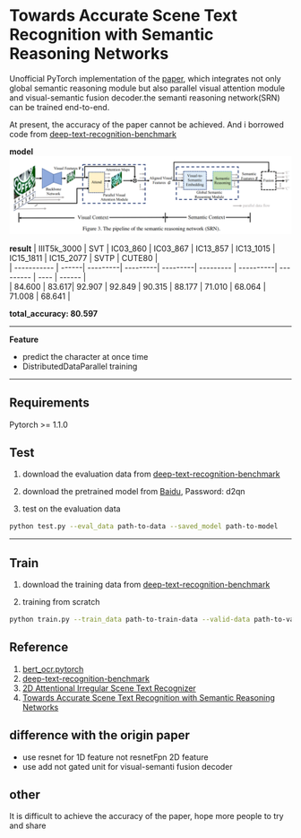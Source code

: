 # Towards Accurate Scene Text Recognition with Semantic Reasoning Networks

Unofficial PyTorch implementation of the [paper](https://arxiv.org/abs/2003.12294), which integrates not only global semantic reasoning module but also parallel visual attention module and visual-semantic fusion decoder.the semanti reasoning network(SRN) can be trained end-to-end.

At present, the accuracy of the paper cannot be achieved. And i borrowed code from [deep-text-recognition-benchmark](https://github.com/clovaai/deep-text-recognition-benchmark)

**model**
<img src='./demo_image/SRN.png'> 

**result**
| IIIT5k_3000 | SVT   | IC03_860 | IC03_867 | IC13_857 | IC13_1015 | IC15_1811 | IC15_2077 | SVTP  | CUTE80 |  
| ----------- | ------| ---------| ---------| ---------| --------- | ----------| --------- | ----  | ------ |  
| 84.600      | 83.617| 92.907   | 92.849   | 90.315   | 88.177    | 71.010    | 68.064    | 71.008 | 68.641  |

**total_accuracy: 80.597**

---

**Feature**
- predict the character at once time
- DistributedDataParallel training




---
## Requirements
Pytorch >= 1.1.0


## Test
1. download the evaluation data from [deep-text-recognition-benchmark](https://github.com/clovaai/deep-text-recognition-benchmark)

2. download the pretrained model from [Baidu](https://pan.baidu.com/s/1E5xeajIl_fvtrGWyrE9CeA), Password: d2qn 

3. test on the evaluation data
```bash
python test.py --eval_data path-to-data --saved_model path-to-model
```

---

## Train
1. download the training data from [deep-text-recognition-benchmark](https://github.com/clovaai/deep-text-recognition-benchmark)

2. training from scratch
```bash
python train.py --train_data path-to-train-data --valid-data path-to-valid-data
```

## Reference
1. [bert_ocr.pytorch](https://github.com/chenjun2hao/Bert_OCR.pytorch)
2. [deep-text-recognition-benchmark](https://github.com/clovaai/deep-text-recognition-benchmark)
3. [2D Attentional Irregular Scene Text Recognizer](https://arxiv.org/pdf/1906.05708.pdf)
4. [Towards Accurate Scene Text Recognition with Semantic Reasoning Networks](https://arxiv.org/abs/2003.12294)

## difference with the origin paper
- use resnet for 1D feature not resnetFpn 2D feature
- use add not gated unit for visual-semanti fusion decoder

## other
It is difficult to achieve the accuracy of the paper, hope more people to try and share